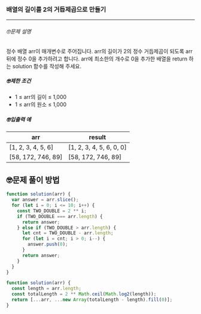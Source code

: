### 배열의 길이를 2의 거듭제곱으로 만들기

---

###### 🤓문제 설명

정수 배열 arr이 매개변수로 주어집니다. arr의 길이가 2의 정수 거듭제곱이 되도록 arr 뒤에 정수 0을 추가하려고 합니다. arr에 최소한의 개수로 0을 추가한 배열을 return 하는 solution 함수를 작성해 주세요.

##### 🤓제한 조건

<!-- 주어지는 값이 1000개 이하라고 반환 값도  1000개 이하일 필요가 없다. 문제를 꼭 잘 읽어보자.  -->

- 1 ≤ arr의 길이 ≤ 1,000
- 1 ≤ arr의 원소 ≤ 1,000

##### 🤓입출력 예

| arr                | result                   |
| ------------------ | ------------------------ |
| [1, 2, 3, 4, 5, 6] | [1, 2, 3, 4, 5, 6, 0, 0] |
| [58, 172, 746, 89] | [58, 172, 746, 89]       |

## 🤓문제 풀이 방법

```javascript
function solution(arr) {
  var answer = arr.slice();
  for (let i = 0; i <= 10; i++) {
    const TWO_DOUBLE = 2 ** i;
    if (TWO_DOUBLE === arr.length) {
      return answer;
    } else if (TWO_DOUBLE > arr.length) {
      let cnt = TWO_DOUBLE - arr.length;
      for (let i = cnt; i > 0; i--) {
        answer.push(0);
      }
      return answer;
    }
  }
}
```

```javascript
function solution(arr) {
  const length = arr.length;
  const totalLength = 2 ** Math.ceil(Math.log2(length));
  return [...arr, ...new Array(totalLength - length).fill(0)];
}
```
